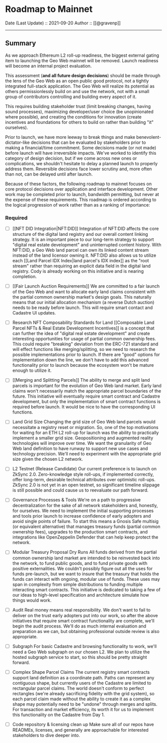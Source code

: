 # Roadmap to Mainnet
Date (Last Update) :: 2021-09-20
Author :: [[@gravenp]]

---
## Summary
As we approach Ethereum L2 roll-up readiness, the biggest external gating item to launching the Geo Web mainnet will be removed. Launch readiness will become an internal project evaluation.

This assessment (**and all future design decisions**) should be made through the lens of the Geo Web as an open public good protocol, not a tightly integrated full-stack application. The Geo Web will realize its potential as others permissionlessly build on and use the network, not with a small group of contributors controlling and building every aspect of it.

This requires building stakeholder trust (limit breaking changes, having sound processes), maximizing developer/user choice (be unopinionated where possible), and creating the conditions for innovation (create incentives and foundations for others to build on rather than building "it" ourselves).

Prior to launch, we have more leeway to break things and make benevolent-dictator-like decisions that can be evaluated by stakeholders prior to making a financial/time commitment. Some decisions made (or not made) before launch will have irreversible impacts. We've worked to identify this category of design decision, but if we come across new ones or complications, we shouldn't hesitate to delay a planned launch to properly address them. Reversible decisions face lower scrutiny and, more often than not, can be delayed until after launch.

Because of these factors, the following roadmap to mainnet focuses on core protocol decisions over application and interface development. Other work may be completed prior to launch, bandwidth permitting, but never at the expense of these requirements. This roadmap is ordered according to the logical progression of work rather than as a ranking of importance:

 ### Required
- [ ] [[NFT DID Integration|NFT:DID]]
Integration of NFT:DID affects the core structure of the digital land registry and our overall content linking strategy. It is an important piece to our long-term strategy to support "digital real estate development" and uninterrupted content history. With NFT:DID, a Geo Web land parcel can own its linked content stream instead of the land licensor owning it. NFT:DID also allows us to utilize each [[Land Parcel IDX Index|land parcel's IDX index]] as the "root stream" rather than requiring an explicit data field in the digital land registry. Cody is already working on this initiative and is nearing completion.

- [ ] [[Fair Launch Auction Requirements]]
We are committed to a fair launch of the Geo Web and want to allocate early land claims consistent with the partial common ownership market's design goals. This naturally means that our initial allocation mechanism (a reverse Dutch auction) needs to be ready before launch. This will require smart contact and Cadastre UI updates.

- [ ] Research NFT Composability Standards for Land
[[Composable Land Parcel NFTs & Real Estate Development Incentives]] is a concept that can further the idea of "digital real estate development" and create interesting opportunities for usage of partial common ownership fees. This could require "breaking" deviation from the ERC-721 standard and will effect functions like merging/splitting, so we need to research the possible implementations prior to launch. If there are "good" options for implementation down the line, we don't have to add this advanced functionality prior to launch because the ecosystem won't be mature enough to utilize it.

- [ ] [[Merging and Splitting Parcels]]
The ability to merge and split land parcels is important for the evolution of Geo Web land market. Early land claims won't necessarily match the appropriate parcel boundaries of the future. This initiative will eventually require smart contract and Cadastre development, but only the implementation of smart contract functions is required before launch. It would be nice to have the corresponding UI functions.

- [ ] Land Grid Size
Changing the grid size of Geo Web land parcels would necessitate a registry reset or migration. So, one of the top motivations for waiting for an ETH L2 roll-up for launch was the ability to practically implement a smaller grid size. Geopositioning and augmented reality technologies will improve over time. We want the granularity of Geo Web land definition to have runway to support new use cases and technology precision. We'll need to experiment with the appropriate grid size given the chosen L2 network.

- [ ] L2 Testnet (Release Candidate)
Our current preference is to launch on ZkSync 2.0. Zero-knowledge style roll-ups, if implemented correctly, offer long-term, desirable technical attributes over optimistic roll-ups. ZkSync 2.0 is not yet in an open testnet, so significant timeline slippage is still possible and could cause us to reevaluate our path forward.

- [ ] Governance Processes & Tools
We're on a path to progressive decentralization for the sake of all network stakeholders and, honestly, for ourselves. We need to implement the initial supporting processes and tools prior launch to increase confidence of early adopters and avoid single points of failure. To start this means a Gnosis Safe multisig (or equivalent alternative) that manages treasury funds (partial common ownership fees), upgrades to the production smart contracts, and integrations like OpenZeppelin Defender that can help keep protect the network.

- [ ] Modular Treasury Proposal Dry Runs
All funds derived from the partial common ownership land market are intended to be reinvested back into the network, to fund public goods, and to fund private goods with positive externalities. We couldn't possibly figure out all the uses for funds pre-launch, but we want to insure that the treasury that holds the funds can interact with ongoing, modular use of funds. These uses may span in complexity from simple distributions to funding multiple interacting smart contracts. This initiative is dedicated to taking a few of our ideas to high-level specification and architecture simulate how things would work.

- [ ] Audit
Real money means real responsibility. We don't want to fail to deliver on the trust early adopters put into our work, so after the above initiatives that require smart contract functionality are complete, we'll begin the audit process. We'll do as much internal evaluation and preparation as we can, but obtaining professional outside review is also appropriate.

- [ ] Subgraph
For basic Cadastre and browsing functionality to work, we'll need a Geo Web subgraph on our chosen L2. We plan to utilize the hosted subgraph service to start, so this should be pretty straight forward.

- [ ] Complex Shape Parcel Claims 
The current registry smart contracts support land definition as a coordinate path. Paths can represent any contiguous shape, but currently users of the Cadastre are limited to rectangular parcel claims. The world doesn't conform to perfect rectangles (we're already sacrificing  fidelity with the grid system), so each parcel claim made without the ability to create it as a complex shape may potentially need to be "undone" through merges and splits. For transaction and market efficiency, its worth it for us to implement this functionality on the Cadastre from Day 1. 

- [ ] Code repository & licensing clean up
Make sure all of our repos have READMEs, licenses, and generally are approachable for interested stakeholders to dive deeper into.